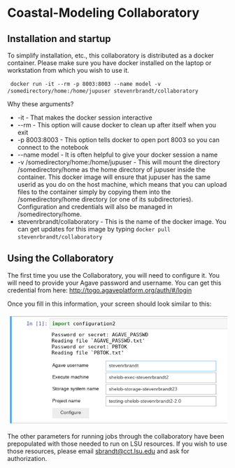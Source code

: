 # Coastal-Modeling Collaboratory

## Installation and startup

To simplify installation, etc., this collaboratory is distributed as a docker container. Please make sure you have docker installed on the laptop or workstation from which you wish to use it.

```
 docker run -it --rm -p 8003:8003 --name model -v /somedirectory/home:/home/jupuser stevenrbrandt/collaboratory
```

Why these arguments?

* -it - That makes the docker session interactive
* --rm - This option will cause docker to clean up after itself when you exit
* -p 8003:8003 - This option tells docker to open port 8003 so you can connect to the notebook
* --name model - It is often helpful to give your docker session a name
* -v /somedirectory/home:/home/jupuser - This will mount the directory /somedirectory/home as the home directory of jupuser inside the container. This docker image will ensure that jupuser has the same userid as you do on the host machine, which means that you can upload files to the container simply by copying them into the /somedirectory/home directory (or one of its subdirectories). Configuration and credentials will also be managed in /somedirectory/home.
* stevenrbrandt/collaboratory - This is the name of the docker image. You can get updates for this image by typing `docker pull stevenrbrandt/collaboratory`

## Using the Collaboratory

The first time you use the Collaboratory, you will need to configure it. You will need to provide your Agave password and username. You can get this credential from here: http://togo.agaveplatform.org/auth/#/login

Once you fill in this information, your screen should look similar to this:

<img src='images/Config.png'>

The other parameters for running jobs through the collaboratory have been prepopulated with those needed to run on LSU resources. If you wish to use those resources, please email sbrandt@cct.lsu.edu and ask for authorization.
